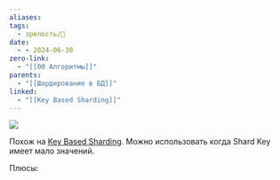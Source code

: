 ```yaml
---
aliases: 
tags:
  - зрелость/🌱
date:
  - - 2024-06-30
zero-link:
  - "[[00 Алгоритмы]]"
parents:
  - "[[Шардирование в БД]]"
linked:
  - "[[Key Based Sharding]]"
---
```

![](Pasted%20image%2020240630110840.png)

Похож на [Key Based Sharding](Key%20Based%20Sharding.md). Можно использовать когда Shard Key имеет мало значений.

Плюсы:
